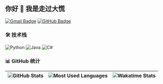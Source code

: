 ## 你好 👋 我是走过大慌

[![Gmail Badge](https://img.shields.io/badge/-zouguodahuang@outlook.com-c14438?style=for-the-badge&logo=Gmail&logoColor=white)](mailto:zouguodahuang@outlook.com)
[![GitHub Badge](https://img.shields.io/badge/-ZouGuoDaHuang-181717?style=for-the-badge&logo=github)](https://github.com/ZouGuoDaHuang)

### 🛠️ 技术栈
![Python](https://img.shields.io/badge/-Python-3776AB?style=for-the-badge&logo=python&logoColor=white)
![Java](https://img.shields.io/badge/-Java-007396?style=for-the-badge&logo=openjdk&logoColor=white)
![C#](https://img.shields.io/badge/-C%23-239120?style=for-the-badge&logo=c-sharp&logoColor=white)

### 📊 GitHub 统计
| <img align="center" alt="GitHub Stats" src="https://github-readme-stats.vercel.app/api?username=ZouGuoDaHuang&show_icons=true&count_private=true&include_all_commits=true&hide_border=true" /> | <img align="center" alt="Most Used Languages" src="https://github-readme-stats.vercel.app/api/top-langs/?username=ZouGuoDaHuang&hide_border=true&layout=compact&exclude_repo=ZouGuoDaHuang.github.io" /> | <img align="center" alt="Wakatime Stats" src="https://github-readme-stats.vercel.app/api/wakatime?username=ZouGuoDaHuang&layout=compact&hide_border=true" /> |
| - | - | - |
